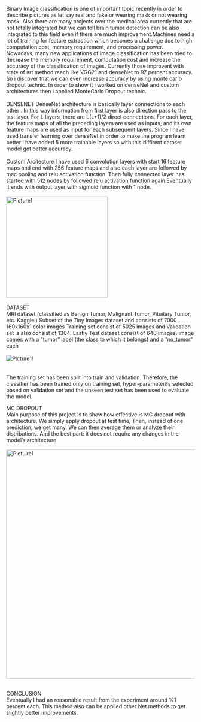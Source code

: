 Binary Image classification is one of important topic recently in order to describe pictures as let say real and fake or wearing mask or not wearing mask. Also there are many projects over the medical area currently that are not totally integrated but we can tell brain tumor detection can be also integrated to this field even if there are much improvement.Machines need a lot of training for feature extraction which becomes a challenge due to high computation cost, memory requirement, and processing power.<br/>
Nowadays, many new applications of image classification has been tried to decrease the memory requirement, computation cost and increase the accuracy of the classification of images.
Currently those improvent with state of art method reach like VGG21 and denseNet to 97 percent accuracy.
So i discover that we can even increase accuracy by using monte carlo dropout technic. In order to show it i worked on denseNet and custom architectures then i applied MonteCarlo Dropout technic.<br/><br/>
DENSENET
DenseNet architecture is  basically layer connections to each other . In this way information from first layer is also direction pass to the last layer.
For L layers, there are L(L+1)/2 direct connections. For each layer, the feature maps of all the preceding layers are used as inputs, and its own feature maps are used as input for each subsequent layers. Since I have used transfer learning over denseNet in order to make the program learn better i have added 5 more trainable layers so with this diffirent dataset model got better accuracy.
<br/><br/>
Custom Arcitecture
I have used 6 convolution layers with start 16 feature maps and end with 256 feature maps and also each layer are followed by mac pooling and relu activation function. Then fully connected layer has started with 512 nodes by followed relu activation function again.Eventually it ends with output layer with sigmoid function with 1 node.<br/><br/>
<img width="271" alt="Picture1" src="https://user-images.githubusercontent.com/56913028/194730932-6511e5a2-66fa-46cf-9e9c-995c2db485ef.png">
<br/><br/>
DATASET<br/>
MRI  dataset (classified as Benign Tumor, Malignant Tumor, Pituitary Tumor, etc. Kaggle )
Subset of the Tiny Images dataset and consists of 7000 160x160x1 color images
Training set consist of 5025 images and Validation set is also consist of 1304. Lastly Test dataset consist of 640 images.
image comes with a ”tumor” label (the class to which it belongs) and a ”no_tumor” each <br/><br/>
![Picture11](https://user-images.githubusercontent.com/56913028/194730966-088265d5-e0b7-4230-b7b8-1661c684a3e4.gif)<br/><br/><br/>
The training set has been split into train and validation. Therefore, the classifier has been trained only on training set, hyper-parameterßs selected based on validation set and the unseen test set has been used to evaluate the model.

MC DROPOUT<br/>
Main purpose of this project is to show how effective is MC dropout with architecture. 
We simply apply dropout at test time, Then, instead of one prediction, we get many. We can then average them or analyze their distributions. And the best part: it does not require any changes in the model’s architecture. <br/><br/>
<img width="612" alt="Pictulre1" src="https://user-images.githubusercontent.com/56913028/194730959-f967095d-9dab-40a5-b322-81db9a75da60.png"><br/><br/>

CONCLUSION<br/>
Eventually I had an reasonable result from the experiment around %1 percent each. This method also can be applied other Net methods to get slightly better improvements. 
